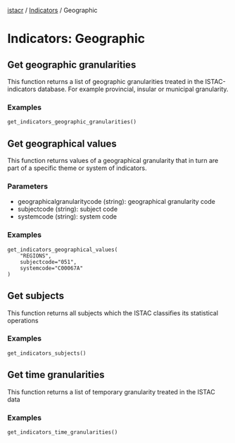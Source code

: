 [istacr](../index.md) / [Indicators](./indicators.md) / Geographic 

# Indicators: Geographic

## Get geographic granularities
This function returns a list of geographic granularities treated in the ISTAC-indicators database. For example provincial, insular or municipal granularity.

### Examples 
```{code} 
get_indicators_geographic_granularities()
```

## Get geographical values
This function returns values of a geographical granularity that in turn are part of a specific theme or system of indicators.

### Parameters
- geographicalgranularitycode (string): geographical granularity code
- subjectcode (string): subject code
- systemcode (string): system code

### Examples
```{code} 
get_indicators_geographical_values(
    "REGIONS",
    subjectcode="051",
    systemcode="C00067A"
)
```

## Get subjects
This function returns all subjects which the ISTAC classifies its statistical operations

### Examples
```{code}
get_indicators_subjects()
```

## Get time granularities
This function returns a list of temporary granularity treated in the ISTAC data

### Examples
```{code}
get_indicators_time_granularities()
```